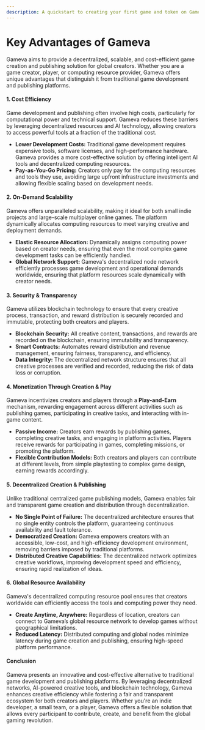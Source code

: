 ```yaml
---
description: A quickstart to creating your first game and token on Gameva
---
```


# Key Advantages of Gameva

Gameva aims to provide a decentralized, scalable, and cost-efficient game creation and publishing solution for global creators. Whether you are a game creator, player, or computing resource provider, Gameva offers unique advantages that distinguish it from traditional game development and publishing platforms.

#### **1. Cost Efficiency**

Game development and publishing often involve high costs, particularly for computational power and technical support. Gameva reduces these barriers by leveraging decentralized resources and AI technology, allowing creators to access powerful tools at a fraction of the traditional cost.

* **Lower Development Costs:** Traditional game development requires expensive tools, software licenses, and high-performance hardware. Gameva provides a more cost-effective solution by offering intelligent AI tools and decentralized computing resources.
* **Pay-as-You-Go Pricing:** Creators only pay for the computing resources and tools they use, avoiding large upfront infrastructure investments and allowing flexible scaling based on development needs.

#### **2. On-Demand Scalability**

Gameva offers unparalleled scalability, making it ideal for both small indie projects and large-scale multiplayer online games. The platform dynamically allocates computing resources to meet varying creative and deployment demands.

* **Elastic Resource Allocation:** Dynamically assigns computing power based on creator needs, ensuring that even the most complex game development tasks can be efficiently handled.
* **Global Network Support:** Gameva's decentralized node network efficiently processes game development and operational demands worldwide, ensuring that platform resources scale dynamically with creator needs.

#### **3. Security & Transparency**

Gameva utilizes blockchain technology to ensure that every creative process, transaction, and reward distribution is securely recorded and immutable, protecting both creators and players.

* **Blockchain Security:** All creative content, transactions, and rewards are recorded on the blockchain, ensuring immutability and transparency.
* **Smart Contracts:** Automates reward distribution and revenue management, ensuring fairness, transparency, and efficiency.
* **Data Integrity:** The decentralized network structure ensures that all creative processes are verified and recorded, reducing the risk of data loss or corruption.

#### **4. Monetization Through Creation & Play**

Gameva incentivizes creators and players through a **Play-and-Earn** mechanism, rewarding engagement across different activities such as publishing games, participating in creative tasks, and interacting with in-game content.

* **Passive Income:** Creators earn rewards by publishing games, completing creative tasks, and engaging in platform activities. Players receive rewards for participating in games, completing missions, or promoting the platform.
* **Flexible Contribution Models:** Both creators and players can contribute at different levels, from simple playtesting to complex game design, earning rewards accordingly.

#### **5. Decentralized Creation & Publishing**

Unlike traditional centralized game publishing models, Gameva enables fair and transparent game creation and distribution through decentralization.

* **No Single Point of Failure:** The decentralized architecture ensures that no single entity controls the platform, guaranteeing continuous availability and fault tolerance.
* **Democratized Creation:** Gameva empowers creators with an accessible, low-cost, and high-efficiency development environment, removing barriers imposed by traditional platforms.
* **Distributed Creative Capabilities:** The decentralized network optimizes creative workflows, improving development speed and efficiency, ensuring rapid realization of ideas.

#### **6. Global Resource Availability**

Gameva's decentralized computing resource pool ensures that creators worldwide can efficiently access the tools and computing power they need.

* **Create Anytime, Anywhere:** Regardless of location, creators can connect to Gameva’s global resource network to develop games without geographical limitations.
* **Reduced Latency:** Distributed computing and global nodes minimize latency during game creation and publishing, ensuring high-speed platform performance.

#### **Conclusion**

Gameva presents an innovative and cost-effective alternative to traditional game development and publishing platforms. By leveraging decentralized networks, AI-powered creative tools, and blockchain technology, Gameva enhances creative efficiency while fostering a fair and transparent ecosystem for both creators and players. Whether you're an indie developer, a small team, or a player, Gameva offers a flexible solution that allows every participant to contribute, create, and benefit from the global gaming revolution.
